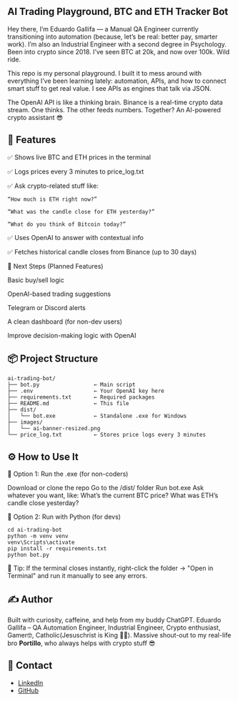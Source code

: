 ## AI Trading Playground, BTC and ETH Tracker Bot
Hey there, I’m Eduardo Gallifa — a Manual QA Engineer currently transitioning into automation (because, let’s be real: better pay, smarter work). I’m also an Industrial Engineer with a second degree in Psychology. Been into crypto since 2018. I’ve seen BTC at 20k, and now over 100k. Wild ride.

This repo is my personal playground. I built it to mess around with everything I’ve been learning lately: automation, APIs, and how to connect smart stuff to get real value. I see APIs as engines that talk via JSON.

The OpenAI API is like a thinking brain. Binance is a real-time crypto data stream. One thinks. The other feeds numbers. Together? An AI-powered crypto assistant 😎

## 💬 Features

✅ Shows live BTC and ETH prices in the terminal

✅ Logs prices every 3 minutes to price_log.txt

✅ Ask crypto-related stuff like:
```plaintext
“How much is ETH right now?”

“What was the candle close for ETH yesterday?”

“What do you think of Bitcoin today?”
```
✅ Uses OpenAI to answer with contextual info

✅ Fetches historical candle closes from Binance (up to 30 days)

🧠 Next Steps (Planned Features)

Basic buy/sell logic

OpenAI-based trading suggestions

Telegram or Discord alerts

A clean dashboard (for non-dev users)

Improve decision-making logic with OpenAI

## 📦 Project Structure

```plaintext
ai-trading-bot/
├── bot.py                 ← Main script
├── .env                   ← Your OpenAI key here
├── requirements.txt       ← Required packages
├── README.md              ← This file
├── dist/
│   └── bot.exe            ← Standalone .exe for Windows
├── images/
│   └── ai-banner-resized.png
└── price_log.txt          ← Stores price logs every 3 minutes
```


## ⚙️ How to Use It
👟 Option 1: Run the .exe (for non-coders)

Download or clone the repo
Go to the /dist/ folder
Run bot.exe
Ask whatever you want, like:
What’s the current BTC price?
What was ETH’s candle close yesterday?

🐍 Option 2: Run with Python (for devs)

```plaintextgit clone https://github.com/eduardogallifaochoa/ai-trading-bot.git
cd ai-trading-bot
python -m venv venv
venv\Scripts\activate
pip install -r requirements.txt
python bot.py
```
🧠 Tip: If the terminal closes instantly, right-click the folder → "Open in Terminal" and run it manually to see any errors.

## ✍️ Author

Built with curiosity, caffeine, and help from my buddy ChatGPT.
Eduardo Gallifa – QA Automation Engineer, Industrial Engineer, Crypto enthusiast, Gamer🤓, Catholic(Jesuschrist is King 🗿👑).
Massive shout-out to my real-life bro **Portillo**, who always helps with crypto stuff 😎
## 📨 Contact

- [LinkedIn](https://www.linkedin.com/in/eduardogallifaochoa)
- [GitHub](https://github.com/eduardogallifaochoa)
